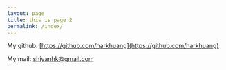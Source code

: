 ```yaml
---
layout: page
title: this is page 2
permalink: /index/
---
```


 
My github:
[https://github.com/harkhuang](https://github.com/harkhuang)

My mail:
[shiyanhk@gmail.com](shiyanhk@gmail.com)
 
